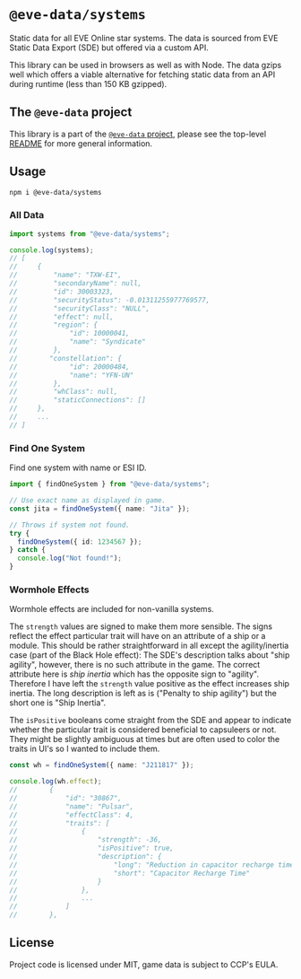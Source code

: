 # `@eve-data/systems`

Static data for all EVE Online star systems. The data is sourced from EVE Static Data Export (SDE) but offered via a custom API.

This library can be used in browsers as well as with Node. The data gzips well which offers a viable alternative for fetching static data from an API during runtime (less than 150 KB gzipped).

## The `@eve-data` project

This library is a part of the [`@eve-data` project](https://github.com/joonashak/eve-data), please see the top-level [README](https://github.com/joonashak/eve-data#readme) for more general information.

## Usage

```bash
npm i @eve-data/systems
```

### All Data

```typescript
import systems from "@eve-data/systems";

console.log(systems);
// [
//     {
//         "name": "TXW-EI",
//         "secondaryName": null,
//         "id": 30003323,
//         "securityStatus": -0.01311255977769577,
//         "securityClass": "NULL",
//         "effect": null,
//         "region": {
//             "id": 10000041,
//             "name": "Syndicate"
//         },
//        "constellation": {
//             "id": 20000484,
//             "name": "YFN-UN"
//         },
//         "whClass": null,
//         "staticConnections": []
//     },
//     ...
// ]
```

### Find One System

Find one system with name or ESI ID.

```typescript
import { findOneSystem } from "@eve-data/systems";

// Use exact name as displayed in game.
const jita = findOneSystem({ name: "Jita" });

// Throws if system not found.
try {
  findOneSystem({ id: 1234567 });
} catch {
  console.log("Not found!");
}
```

### Wormhole Effects

Wormhole effects are included for non-vanilla systems.

The `strength` values are signed to make them more sensible. The signs reflect the effect particular trait will have on an attribute of a ship or a module. This should be rather straightforward in all except the agility/inertia case (part of the Black Hole effect): The SDE's description talks about "ship agility", however, there is no such attribute in the game. The correct attribute here is _ship inertia_ which has the opposite sign to "agility". Therefore I have left the `strength` value positive as the effect increases ship inertia. The long description is left as is ("Penalty to ship agility") but the short one is "Ship Inertia".

The `isPositive` booleans come straight from the SDE and appear to indicate whether the particular trait is considered beneficial to capsuleers or not. They might be slightly ambiguous at times but are often used to color the traits in UI's so I wanted to include them.

```typescript
const wh = findOneSystem({ name: "J211817" });

console.log(wh.effect);
//        {
//            "id": "30867",
//            "name": "Pulsar",
//            "effectClass": 4,
//            "traits": [
//                {
//                    "strength": -36,
//                    "isPositive": true,
//                    "description": {
//                        "long": "Reduction in capacitor recharge time",
//                        "short": "Capacitor Recharge Time"
//                    }
//                },
//                ...
//            ]
//        },
```

## License

Project code is licensed under MIT, game data is subject to CCP's EULA.
